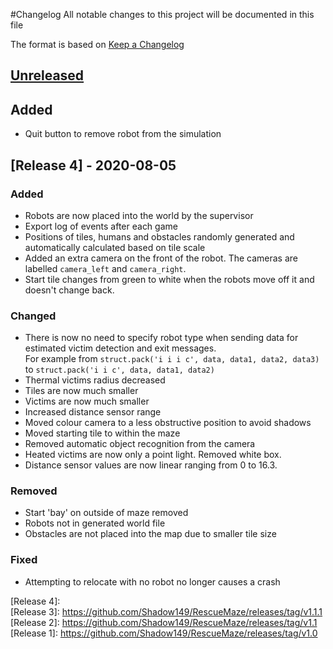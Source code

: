 #Changelog
All notable changes to this project will be documented in this file

The format is based on [Keep a Changelog](https://keepachangelog.com/en/1.0.0/)

## [Unreleased]

## Added
- Quit button to remove robot from the simulation

## [Release 4] - 2020-08-05

### Added
- Robots are now placed into the world by the supervisor
- Export log of events after each game
- Positions of tiles, humans and obstacles randomly generated and automatically calculated based on tile scale
- Added an extra camera on the front of the robot. The cameras are labelled `camera_left` and `camera_right`.
- Start tile changes from green to white when the robots move off it and doesn't change back.

### Changed
- There is now no need to specify robot type when sending data for estimated victim detection and exit messages.   
For example from `struct.pack('i i i c', data, data1, data2, data3)` to `struct.pack('i i c', data, data1, data2)`
- Thermal victims radius decreased
- Tiles are now much smaller
- Victims are now much smaller
- Increased distance sensor range
- Moved colour camera to a less obstructive position to avoid shadows
- Moved starting tile to within the maze
- Removed automatic object recognition from the camera
- Heated victims are now only a point light. Removed white box.
- Distance sensor values are now linear ranging from 0 to 16.3.

### Removed
- Start 'bay' on outside of maze removed
- Robots not in generated world file
- Obstacles are not placed into the map due to smaller tile size

### Fixed
- Attempting to relocate with no robot no longer causes a crash

[Unreleased]: https://github.com/Shadow149/RescueMaze  
[Release 4]:  
[Release 3]: https://github.com/Shadow149/RescueMaze/releases/tag/v1.1.1  
[Release 2]: https://github.com/Shadow149/RescueMaze/releases/tag/v1.1  
[Release 1]: https://github.com/Shadow149/RescueMaze/releases/tag/v1.0  
